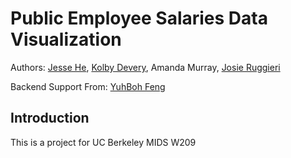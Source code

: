 # Public Employee Salaries Data Visualization

Authors: [Jesse He](https://www.linkedin.com/in/wenxuanjessehe/), [Kolby Devery](https://www.linkedin.com/in/kolby-devery-458003125/), Amanda Murray, [Josie Ruggieri](https://www.linkedin.com/in/josefina-ruggieri-653050156/)

Backend Support From: [YuhBoh Feng](https://www.linkedin.com/in/yuhboh-feng-pm/)

## Introduction
This is a project for UC Berkeley MIDS W209
